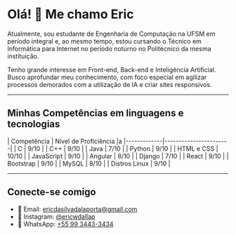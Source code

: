 # Olá! 👋 Me chamo Eric

Atualmente, sou estudante de Engenharia de Computação na UFSM em período integral e, ao mesmo tempo, estou cursando o Técnico em Informática para Internet no período noturno no Politécnico da mesma instituição.

Tenho grande interesse em Front-end, Back-end e Inteligência Artificial. Busco aprofundar meu conhecimento, com foco especial em agilizar processos demorados com a utilização de IA e criar sites responsivos.

---

## Minhas Competências em linguagens e tecnologias

| Competência | Nível de Proficiência |a
|-------------|-----------------------|
| C           | 9/10                  |
| C++         | 9/10                  |
| Java        | 7/10                  |
| Python      | 9/10                  |
| HTML e CSS  | 10/10                 |
| JavaScript  | 9/10                  |
| Angular              | 8/10                  |
| Django               | 7/10                  |
| React                | 9/10                  |
| Bootstrap            | 9/10                  |
| MySQL                | 8/10                  |
| Distros Linux        | 9/10                  |

---

## Conecte-se comigo

- 📧 Email: [ericdasilvadalaporta@gmail.com](mailto:ericdasilvadalaporta@gmail.com)
- 📸 Instagram: [@ericwdallap](https://www.instagram.com/ericwdallap/)
- 📱 WhatsApp: [+55 99 3443-3434](https://wa.me/5599344334)
